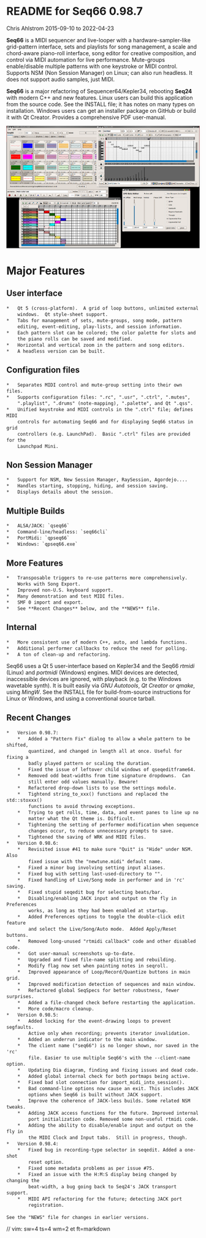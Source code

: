 # README for Seq66 0.98.7

Chris Ahlstrom
2015-09-10 to 2022-04-23

__Seq66__ is a MIDI sequencer and live-looper with a hardware-sampler-like
grid-pattern interface, sets and playlists for song management, a scale and
chord-aware piano-roll interface, song editor for creative composition, and
control via MIDI automation for live performance.  Mute-groups enable/disable
multiple patterns with one keystroke or MIDI control. Supports NSM (Non Session
Manager) on Linux; can also run headless.  It does not support audio samples,
just MIDI.

__Seq66__ is a major refactoring of Sequencer64/Kepler34, rebooting __Seq24__
with modern C++ and new features.  Linux users can build this application from
the source code.  See the INSTALL file; it has notes on many types on
installation.  Windows users can get an installer package on GitHub or build it
with Qt Creator.  Provides a comprehensive PDF user-manual.

![Alt text](doc/latex/images/main-window/main-windows.png?raw=true "Seq66")

# Major Features

##  User interface

    *   Qt 5 (cross-platform).  A grid of loop buttons, unlimited external
        windows.  Qt style-sheet support.
    *   Tabs for management of sets, mute-groups, song mode, pattern
        editing, event-editing, play-lists, and session information.
    *   Each pattern slot can be colored; the color palette for slots and
        the piano rolls can be saved and modified.
    *   Horizontal and vertical zoom in the pattern and song editors.
    *   A headless version can be built.

##  Configuration files

    *   Separates MIDI control and mute-group setting into their own files.
    *   Supports configuration files: ".rc", ".usr", ".ctrl", ".mutes",
        ".playlist", ".drums" (note-mapping), ".palette", and Qt ".qss".
    *   Unified keystroke and MIDI controls in the ".ctrl" file; defines MIDI
        controls for automating Seq66 and for displaying Seq66 status in grid
        controllers (e.g. LaunchPad).  Basic ".ctrl" files are provided for the
        Launchpad Mini.

##  Non Session Manager

    *   Support for NSM, New Session Manager, RaySession, Agordejo....
    *   Handles starting, stopping, hiding, and session saving.
    *   Displays details about the session.

##  Multiple Builds

    *   ALSA/JACK: `qseq66`
    *   Command-line/headless: `seq66cli`
    *   PortMidi: `qpseq66`
    *   Windows: `qpseq66.exe`

##  More Features

    *   Transposable triggers to re-use patterns more comprehensively.
        Works with Song Export.
    *   Improved non-U.S. keyboard support.
    *   Many demonstration and test MIDI files.
    *   SMF 0 import and export.
    *   See **Recent Changes** below, and the **NEWS** file.

##  Internal

    *   More consistent use of modern C++, auto, and lambda functions.
    *   Additional performer callbacks to reduce the need for polling.
    *   A ton of clean-up and refactoring.

Seq66 uses a Qt 5 user-interface based on Kepler34 and the Seq66 *rtmidi*
(Linux) and *portmidi* (Windows) engines.  MIDI devices are detected,
inaccessible devices are ignored, with playback (e.g. to the Windows wavetable
synth). It is built easily via *GNU Autotools*, *Qt Creator* or *qmake*, using
*MingW*.  See the INSTALL file for build-from-source instructions for Linux or
Windows, and using a conventional source tarball.

## Recent Changes

    *   Version 0.98.7:
        *   Added a "Pattern Fix" dialog to allow a whole pattern to be shifted,
            quantized, and changed in length all at once. Useful for fixing a
            badly played pattern or scaling the duration.
        *   Fixed the issue of leftover child windows of qseqeditframe64.
        *   Removed odd beat-widths from time signature dropdowns.  Can
            still enter odd values manually. Beware!
        *   Refactored drop-down lists to use the settings module.
        *   Tightend string_to_xxx() functions and replaced the std::stoxxx()
            functions to avoid throwing exceptions.
        *   Trying to get rolls, time, data, and event panes to line up no
            matter what the Qt theme is. Difficult.
        *   Tightening the setting of performer modification when sequence
            changes occur, to reduce unnecessary prompts to save.
        *   Tightened the saving of WRK and MIDI files.
    *   Version 0.98.6:
        *   Revisited issue #41 to make sure "Quit" is "Hide" under NSM. Also
            fixed issue with the "newtune.midi" default name.
        *   Fixed a minor bug involving setting input aliases.
        *   Fixed bug with setting last-used-directory to "".
        *   Fixed handling of Live/Song mode in performer and in 'rc' saving.
        *   Fixed stupid seqedit bug for selecting beats/bar.
        *   Disabling/enabling JACK input and output on the fly in Preferences
            works, as long as they had been enabled at startup.
        *   Added Preferences options to toggle the double-click edit feature
            and select the Live/Song/Auto mode.  Added Apply/Reset buttons.
        *   Removed long-unused "rtmidi callback" code and other disabled code.
        *   Got user-manual screenshots up-to-date.
        *   Upgraded and fixed file-name splitting and rebuilding.
        *   Modify flag now set when painting notes in seqroll.
        *   Improved appearance of Loop/Record/Quantize buttons in main grid.
        *   Improved modification detection of sequences and main window.
        *   Refactored global SeqSpecs for better robustness, fewer surprises.
        *   Added a file-changed check before restarting the application.
        *   More code/macro cleanup.
    *   Version 0.98.5:
        *   Added locking for the event-drawing loops to prevent segfaults.
            Active only when recording; prevents iterator invalidation.
        *   Added an underrun indicator to the main window.
        *   The client name ("seq66") is no longer shown, nor saved in the 'rc'
            file. Easier to use multiple Seq66's with the --client-name option.
        *   Updating Dia diagram, finding and fixing issues and dead code.
        *   Added global internal check for both portmaps being active.
        *   Fixed bad slot connection for import_midi_into_session().
        *   Bad command-line options now cause an exit. This includes JACK
            options when Seq66 is built without JACK support.
        *   Improve the coherence of JACK-less builds. Some related NSM tweaks.
        *   Adding JACK access functions for the future. Improved internal
            port initialization code. Removed some non-useful rtmidi code.
        *   Adding the ability to disable/enable input and output on the fly in
            the MIDI Clock and Input tabs.  Still in progress, though.
    *   Version 0.98.4:
        *   Fixed bug in recording-type selector in seqedit. Added a one-shot
            reset option.
        *   Fixed some metadata problems as per issue #75.
        *   Fixed an issue with the H:M:S display being changed by changing the
            beat-width, a bug going back to Seq24's JACK transport support.
        *   MIDI API refactoring for the future; detecting JACK port
            registration.

    See the "NEWS" file for changes in earlier versions.

// vim: sw=4 ts=4 wm=2 et ft=markdown
